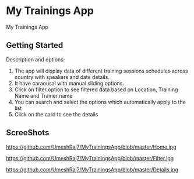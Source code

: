 # My Trainings App

My Trainings App

## Getting Started

Description and options:
1. The app will display data of different training sessions schedules across country with speakers and date details.
2. It have caraousal with manual sliding options.
3. Click on filter option to see filtered data based on Location, Training Name and Trainer name
4. You can search and select the options which automatically apply to the list
5. Click on the card to see the details


## ScreeShots
https://github.com/UmeshRaj7/MyTrainingsApp/blob/master/Home.jpg

https://github.com/UmeshRaj7/MyTrainingsApp/blob/master/Filter.jpg

https://github.com/UmeshRaj7/MyTrainingsApp/blob/master/Details.jpg
